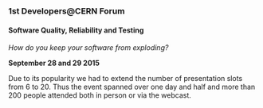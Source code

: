 ### 1st Developers@CERN Forum

#### Software Quality, Reliability and Testing

_How do you keep your software from exploding?_

__September 28 and 29 2015__

Due to its popularity we had to extend the number of presentation slots from 6 to 20.
Thus the event spanned over one day and half and more than 200 people attended both in person or via the webcast.
